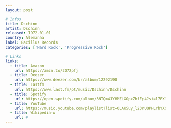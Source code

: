 ```yaml
---
layout: post

# Infos
title: Dschinn
artist: Dschinn
released: 1972-01-01
country: Alemanha
label: Bacillus Records
categories: ['Hard Rock', 'Progressive Rock']

# Links
links:
  - title: Amazon
    url: https://amzn.to/2O72pfj
  - title: Deezer
    url: https://www.deezer.com/br/album/12292198
  - title: Lastfm
    url: https://www.last.fm/pt/music/Dschinn/Dschinn
  - title: Spotify
    url: https://open.spotify.com/album/3NTQm4JYHMZLXOpxZhfFp4?si=l7PXl16rSLuhnDZecPw47A
  - title: YouTube
    url: https://music.youtube.com/playlist?list=OLAK5uy_l23rUQPHLYbYXdjbebF_0Tf19dcqY7sXY
  - title: Wikipedia-w
    url: #
---
```

